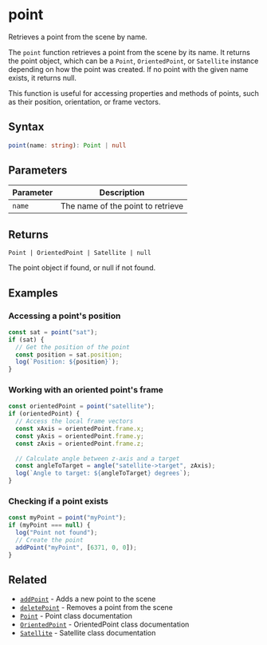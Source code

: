 # point

Retrieves a point from the scene by name.

The `point` function retrieves a point from the scene by its name. It returns
the point object, which can be a `Point`, `OrientedPoint`, or `Satellite`
instance depending on how the point was created. If no point with the given
name exists, it returns null.

This function is useful for accessing properties and methods of points, such as
their position, orientation, or frame vectors.

## Syntax

```typescript
point(name: string): Point | null
```


## Parameters

| Parameter | Description                           |
|-----------|---------------------------------------|
| `name`    | The name of the point to retrieve     |

## Returns

`Point | OrientedPoint | Satellite | null`

The point object if found, or null if not found.


## Examples

### Accessing a point's position

```javascript
const sat = point("sat");
if (sat) {
  // Get the position of the point
  const position = sat.position;
  log(`Position: ${position}`);
}
```

### Working with an oriented point's frame

```javascript
const orientedPoint = point("satellite");
if (orientedPoint) {
  // Access the local frame vectors
  const xAxis = orientedPoint.frame.x;
  const yAxis = orientedPoint.frame.y;
  const zAxis = orientedPoint.frame.z;
  
  // Calculate angle between z-axis and a target
  const angleToTarget = angle("satellite->target", zAxis);
  log(`Angle to target: ${angleToTarget} degrees`);
}
```

### Checking if a point exists

```javascript
const myPoint = point("myPoint");
if (myPoint === null) {
  log("Point not found");
  // Create the point
  addPoint("myPoint", [6371, 0, 0]);
}
```

## Related

- [`addPoint`](/dsl/commands/addPoint) - Adds a new point to the scene
- [`deletePoint`](/dsl/commands/deletePoint) - Removes a point from the scene
- [`Point`](/dsl/classes/point) - Point class documentation
- [`OrientedPoint`](/dsl/classes/orientedPoint) - OrientedPoint class documentation
- [`Satellite`](/dsl/classes/satellite) - Satellite class documentation
